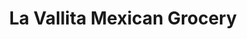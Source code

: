 ---
title: "La Vallita Mexican Grocery"
url: /indianapolis/la-vallita-mexican-grocery/
shop: supermarket
---
